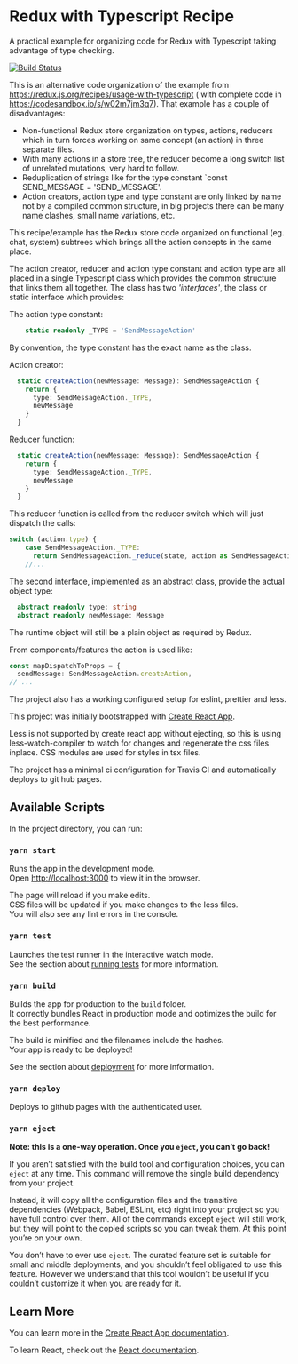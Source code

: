 # Redux with Typescript Recipe

A practical example for organizing code for Redux with Typescript taking advantage of type checking.

[![Build Status](https://travis-ci.org/aleris/redux-and-typescript-enhanced-example.svg?branch=master)](https://travis-ci.org/aleris/redux-and-typescript-enhanced-example)

This is an alternative code organization of the example from https://redux.js.org/recipes/usage-with-typescript ( 
with complete code in https://codesandbox.io/s/w02m7jm3q7). That example has a couple of disadvantages:

* Non-functional Redux store organization on types, actions, reducers which in turn forces working 
on same concept (an action) in three separate files.
* With many actions in a store tree, the reducer become a long switch list of unrelated mutations,
very hard to follow.
* Reduplication of strings like for the type constant `const SEND_MESSAGE = 'SEND_MESSAGE'.
* Action creators, action type and type constant are only linked by name not by a compiled
common structure, in big projects there can be many name clashes, small name variations, etc. 

This recipe/example has the Redux store code organized on functional (eg. chat, system) subtrees
which brings all the action concepts in the same place. 

The action creator, reducer and action type constant and action type are all placed in a single 
Typescript class which provides the common structure that links them all together.
The class has two _'interfaces'_, the class or static interface which provides:

The action type constant:
```typescript
    static readonly _TYPE = 'SendMessageAction'
```
By convention, the type constant has the exact name as the class.

Action creator:
```typescript
  static createAction(newMessage: Message): SendMessageAction {
    return {
      type: SendMessageAction._TYPE,
      newMessage
    }
  }
```

Reducer function:
```typescript
  static createAction(newMessage: Message): SendMessageAction {
    return {
      type: SendMessageAction._TYPE,
      newMessage
    }
  }
```
This reducer function is called from the reducer switch which will just dispatch the calls:

```typescript
switch (action.type) {
    case SendMessageAction._TYPE:
      return SendMessageAction._reduce(state, action as SendMessageAction)
    //...
```

The second interface, implemented as an abstract class, provide the actual object type:
```typescript
  abstract readonly type: string
  abstract readonly newMessage: Message
```
The runtime object will still be a plain object as required by Redux.

From components/features the action is used like:
```typescript
const mapDispatchToProps = {
  sendMessage: SendMessageAction.createAction,
// ...
```

The project also has a working configured setup for eslint, prettier and less.
 
This project was initially bootstrapped with [Create React App](https://github.com/facebook/create-react-app).

Less is not supported by create react app without ejecting, so this is using less-watch-compiler 
to watch for changes and regenerate the css files inplace. CSS modules are used for styles in tsx files.

The project has a minimal ci configuration for Travis CI and automatically deploys to git hub pages. 

## Available Scripts

In the project directory, you can run:

### `yarn start`

Runs the app in the development mode.<br />
Open [http://localhost:3000](http://localhost:3000) to view it in the browser.

The page will reload if you make edits.<br />
CSS files will be updated if you make changes to the less files.<br />
You will also see any lint errors in the console.

### `yarn test`

Launches the test runner in the interactive watch mode.<br />
See the section about [running tests](https://facebook.github.io/create-react-app/docs/running-tests) for more information.

### `yarn build`

Builds the app for production to the `build` folder.<br />
It correctly bundles React in production mode and optimizes the build for the best performance.

The build is minified and the filenames include the hashes.<br />
Your app is ready to be deployed!

See the section about [deployment](https://facebook.github.io/create-react-app/docs/deployment) for more information.

### `yarn deploy`

Deploys to github pages with the authenticated user.

### `yarn eject`

**Note: this is a one-way operation. Once you `eject`, you can’t go back!**

If you aren’t satisfied with the build tool and configuration choices, you can `eject` at any time. This command will remove the single build dependency from your project.

Instead, it will copy all the configuration files and the transitive dependencies (Webpack, Babel, ESLint, etc) right into your project so you have full control over them. All of the commands except `eject` will still work, but they will point to the copied scripts so you can tweak them. At this point you’re on your own.

You don’t have to ever use `eject`. The curated feature set is suitable for small and middle deployments, and you shouldn’t feel obligated to use this feature. However we understand that this tool wouldn’t be useful if you couldn’t customize it when you are ready for it.

## Learn More

You can learn more in the [Create React App documentation](https://facebook.github.io/create-react-app/docs/getting-started).

To learn React, check out the [React documentation](https://reactjs.org/).
